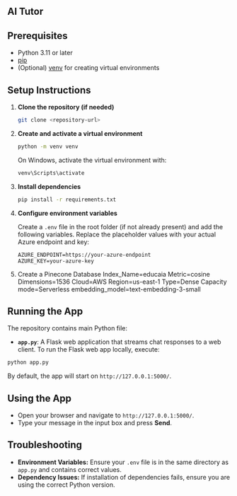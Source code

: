 
## AI Tutor

## Prerequisites

- Python 3.11 or later
- [pip](https://pip.pypa.io/en/stable/)
- (Optional) [venv](https://docs.python.org/3/library/venv.html) for creating virtual environments

## Setup Instructions

1. **Clone the repository (if needed)**
   ```bash
   git clone <repository-url>
   

2. **Create and activate a virtual environment**
   ```bash
   python -m venv venv
   ```
   On Windows, activate the virtual environment with:
   ```bash
   venv\Scripts\activate
   ```

3. **Install dependencies**
   ```bash
   pip install -r requirements.txt
   ```

4. **Configure environment variables**

   Create a `.env` file in the root folder (if not already present) and add the following variables. Replace the placeholder values with your actual Azure endpoint and key:
   ```env
   AZURE_ENDPOINT=https://your-azure-endpoint
   AZURE_KEY=your-azure-key
   ```
5. Create a Pinecone Database
Index_Name=educaia
Metric=cosine
Dimensions=1536
Cloud=AWS
Region=us-east-1
Type=Dense
Capacity mode=Serverless
embedding_model=text-embedding-3-small

## Running the App

The repository contains main Python file:

- **`app.py`**: A Flask web application that streams chat responses to a web client.
To run the Flask web app locally, execute:
```bash
python app.py
```
By default, the app will start on `http://127.0.0.1:5000/`.

## Using the App

- Open your browser and navigate to `http://127.0.0.1:5000/`.
- Type your message in the input box and press **Send**.


## Troubleshooting

- **Environment Variables:** Ensure your `.env` file is in the same directory as `app.py` and contains correct values.
- **Dependency Issues:** If installation of dependencies fails, ensure you are using the correct Python version.


